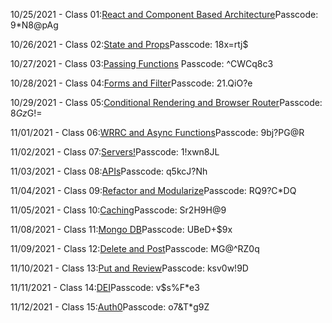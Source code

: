 10/25/2021 - Class 01:<a href = "https://zoom.us/rec/play/fTkDrF06IFNg7V1T6tZktQ7g4uKkN-Xi-ynSq5jipLLlNInePtbzJVTqfM2sjWGA9OBE5df5-smRX_bj.KJOVXLjmC64RNpxf?continueMode=true&_x_zm_rtaid=5yJ2-rWbSJ-hK5DTiyiGHQ.1639071847815.58fa5b784f549115f4a00997d5a0bf10&_x_zm_rhtaid=207">React and Component Based Architecture</a>Passcode: 9*N8@pAg

10/26/2021 - Class 02:<a href = "https://zoom.us/rec/play/PuGKxpU-l2Xpmoi9tveBNEpfn4F-Lxzz2U8v5LCAyGTSel6IHUN2WlKQqJlb8pzKNPiWvsJsCMcG8BnI.QjzajPx2URxnhdoI?continueMode=true&_x_zm_rtaid=5yJ2-rWbSJ-hK5DTiyiGHQ.1639071847815.58fa5b784f549115f4a00997d5a0bf10&_x_zm_rhtaid=207">State and Props</a>Passcode: 18x=rtj$

10/27/2021 - Class 03:<a href = "https://zoom.us/rec/play/tfWqF6KcRuvm0Z8a8dxCJV6sYaQj7yr7ZjI3CyqHLU2hJz1UE_y9mneuymEhGJaVBNUQfkzyP_W1i8KJ.7vpW4hPiWGwIkMOu?continueMode=true&_x_zm_rtaid=5yJ2-rWbSJ-hK5DTiyiGHQ.1639071847815.58fa5b784f549115f4a00997d5a0bf10&_x_zm_rhtaid=207">Passing Functions</a> Passcode: ^CWCq8c3

10/28/2021 - Class 04:<a href = "https://zoom.us/rec/play/HMun7cjNiyTZcIHY3YCpXeb-JDrj7k6pjOgCqRkT7htr1tMZyAyYRoon8H6_qQTYJjiZzodS5LicwWLo.vhjY-oM5yj1Jp5ei?continueMode=true&_x_zm_rtaid=5yJ2-rWbSJ-hK5DTiyiGHQ.1639071847815.58fa5b784f549115f4a00997d5a0bf10&_x_zm_rhtaid=207">Forms and Filter</a>Passcode: 21.QiO?e

10/29/2021 - Class 05:<a href = "https://zoom.us/rec/play/XCe08jW2cIquM7ZYDnXpQjnNkbRf20aS_VOSRiapdNbNG-I4l0lelD8sBbAcSao3CzCkz69RCi4TVjuP.fffIipeaWaot1y__?continueMode=true&_x_zm_rtaid=5yJ2-rWbSJ-hK5DTiyiGHQ.1639071847815.58fa5b784f549115f4a00997d5a0bf10&_x_zm_rhtaid=207">Conditional Rendering and Browser Router</a>Passcode: 8*Gz*G!=

11/01/2021 - Class 06:<a href = "https://zoom.us/rec/play/AkhlGBairIplL8o3m9u8t05YjBakTsCThOdtXC4M_iy1K_LT57Bf-tK5i_JspcO8pj34CyJBl1_1X7kr.iH84_NKjezsW5Qgw?continueMode=true&_x_zm_rtaid=5yJ2-rWbSJ-hK5DTiyiGHQ.1639071847815.58fa5b784f549115f4a00997d5a0bf10&_x_zm_rhtaid=207">WRRC and Async Functions</a>Passcode: 9bj?PG@R

11/02/2021 - Class 07:<a href = "https://zoom.us/rec/play/qqIYN_5Nz8EgjKVe_HmkxFw_nS0zvlr422B-ri2NLLpS8XBU5t2g6xsM_14_9tQcn5fxNia5zVoDZ-aD.9pIJjGh4WwzRUoot?continueMode=true&_x_zm_rtaid=5yJ2-rWbSJ-hK5DTiyiGHQ.1639071847815.58fa5b784f549115f4a00997d5a0bf10&_x_zm_rhtaid=207">Servers!</a>Passcode: 1!xwn8JL

11/03/2021 - Class 08:<a href = "https://zoom.us/rec/play/8RqyRbIjn7HEYCkXgVoKlvm9zPd3rr0RIgK1j0diR3pVxCje1AEWYAuqaf5M16lV6BRux1J2hCJ0qTZV.jT5Lx0RVC-Jz5dxF?continueMode=true&_x_zm_rtaid=5yJ2-rWbSJ-hK5DTiyiGHQ.1639071847815.58fa5b784f549115f4a00997d5a0bf10&_x_zm_rhtaid=207">APIs</a>Passcode: q5kcJ?Nh

11/04/2021 - Class 09:<a href = "https://zoom.us/rec/play/3Hg78wGeKon44NvCbC1LMfClJ0j-Whq6yaE52cXfczxMIJh9UTio0wGPSEoHzFTdT8TlT_TczzUxywli.ivrfQo59g-zW4asq?continueMode=true&_x_zm_rtaid=5yJ2-rWbSJ-hK5DTiyiGHQ.1639071847815.58fa5b784f549115f4a00997d5a0bf10&_x_zm_rhtaid=207">Refactor and Modularize</a>Passcode: RQ9?C*DQ

11/05/2021 - Class 10:<a href = "https://zoom.us/rec/play/tSfW4b2GLHZZ-15QEonDXhBY2t_PgFNU9ak7XYssK4M9Hs17z5LUw-7we_c1y7xByZHCkxFaElS9rJXM.dyFwNXBlHW_ihBeM?continueMode=true&_x_zm_rtaid=5yJ2-rWbSJ-hK5DTiyiGHQ.1639071847815.58fa5b784f549115f4a00997d5a0bf10&_x_zm_rhtaid=207">Caching</a>Passcode: Sr2H9H@9

11/08/2021 - Class 11:<a href = "https://zoom.us/rec/play/4cJUrJ-hDlaiaPApAo6xaIpt55CGfOvW_klm4nAcKHWeYV0aQpkJzuH8B4axieidaixK77rVIl9pJMDd.otw36ixKo08EszRA?continueMode=true&_x_zm_rtaid=5yJ2-rWbSJ-hK5DTiyiGHQ.1639071847815.58fa5b784f549115f4a00997d5a0bf10&_x_zm_rhtaid=207">Mongo DB</a>Passcode: UBeD+$9x

11/09/2021 - Class 12:<a href = "https://zoom.us/rec/play/6RUs7EmseWOH0e4Lb_zdL7C3WYVHleu1SE79EvCxqeqMlg4w09mnnj7NIijMVp-VHhTI6xnBhoM5Wulb.8eu99GZrUeNPakvk?continueMode=true&_x_zm_rtaid=5yJ2-rWbSJ-hK5DTiyiGHQ.1639071847815.58fa5b784f549115f4a00997d5a0bf10&_x_zm_rhtaid=207">Delete and Post</a>Passcode: MG@^RZ0q

11/10/2021 - Class 13:<a href = "https://zoom.us/rec/play/rs1WovYdzluAuhXPsDu-Hj0APuhkBERMc9F_itZS2iymJatMyT7PLYMji2j6PDPKY3HIkuTcohO6-DCw.E1Wpx3srJk823JOZ?continueMode=true&_x_zm_rtaid=5yJ2-rWbSJ-hK5DTiyiGHQ.1639071847815.58fa5b784f549115f4a00997d5a0bf10&_x_zm_rhtaid=207">Put and Review</a>Passcode: ksv0w!9D

11/11/2021 - Class 14:<a href = "https://zoom.us/rec/play/Hn3X-0Uph6n-kPLRiwTLmD6i0R9elEukSnJU79NwfboFpl9N4eVc2QiHpCqkRyA78l-Gh_yI_GKhRVzM.cHrE_cQKJlHDkK8t?continueMode=true&_x_zm_rtaid=5yJ2-rWbSJ-hK5DTiyiGHQ.1639071847815.58fa5b784f549115f4a00997d5a0bf10&_x_zm_rhtaid=207">DEI</a>Passcode: v$s%F*e3

11/12/2021 - Class 15:<a href = "https://zoom.us/rec/play/xScw2C3LL-EArpxMGDPurSXlIiNjiPH64drDZfef2DoqWpIFiPol4-5tox3eTQjlUXDaXooqXd-RLsRM.1vNlIsTjrz53Z6P3?continueMode=true&_x_zm_rtaid=5yJ2-rWbSJ-hK5DTiyiGHQ.1639071847815.58fa5b784f549115f4a00997d5a0bf10&_x_zm_rhtaid=207">Auth0</a>Passcode: o7&T*g9Z
